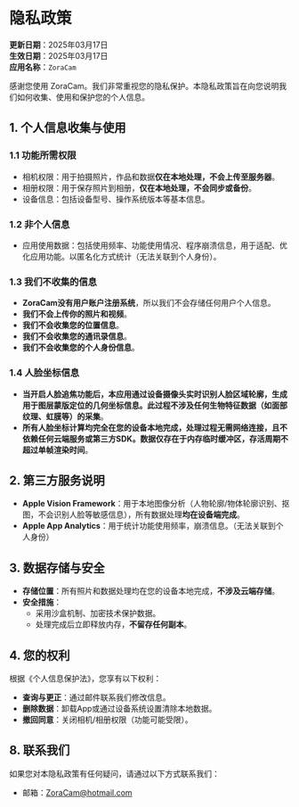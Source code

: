 # 隐私政策

**更新日期**：2025年03月17日  
**生效日期**：2025年03月17日  
**应用名称**：`ZoraCam` 

感谢您使用 ZoraCam。我们非常重视您的隐私保护。本隐私政策旨在向您说明我们如何收集、使用和保护您的个人信息。

## 1. 个人信息收集与使用
### 1.1 功能所需权限
- 相机权限：用于拍摄照片，作品和数据**仅在本地处理，不会上传至服务器**。
- 相册权限：用于保存照片到相册，**仅在本地处理，不会同步或备份**。
- 设备信息：包括设备型号、操作系统版本等基本信息。

### 1.2 非个人信息
- 应用使用数据：包括使用频率、功能使用情况、程序崩溃信息，用于适配、优化应用功能。以匿名化方式统计（无法关联到个人身份）。  

### 1.3 我们不收集的信息
- **ZoraCam没有用户账户注册系统**，所以我们不会存储任何用户个人信息。
- **我们不会上传你的照片和视频**。
- **我们不会收集您的位置信息**。
- **我们不会收集您的通讯录信息**。
- **我们不会收集您的个人身份信息**。

### 1.4 人脸坐标信息
- **当开启人脸追焦功能后，本应用通过设备摄像头实时识别人脸区域轮廓，生成用于图层蒙版定位的几何坐标信息。此过程不涉及任何生物特征数据（如面部纹理、虹膜等）的采集**。
- **所有人脸坐标计算均完全在您的设备本地完成，处理过程无需网络连接，且不依赖任何云端服务或第三方SDK。数据仅存在于内存临时缓冲区，存活周期不超过单帧渲染时间**。

## 2. 第三方服务说明

- ​**Apple Vision Framework**：用于本地图像分析（人物轮廓/物体轮廓识别、抠图，不会识别人脸等敏感信息），所有数据处理**均在设备端完成**。  
- ​**Apple App Analytics**：用于统计功能使用频率，崩溃信息。（无法关联到个人身份）

## 3. 数据存储与安全
- ​**存储位置**：所有照片和数据处理均在您的设备本地完成，​**不涉及云端存储**。
- ​**安全措施**：  
  - 采用沙盒机制、加密技术保护数据。  
  - 处理完成后立即释放内存，​**不留存任何副本**。
 
## 4. 您的权利
根据《个人信息保护法》，您享有以下权利：  
- ​**查询与更正**：通过邮件联系我们修改信息。
- **删除数据**：卸载App或通过设备系统设置清除本地数据。  
- ​**撤回同意**：关闭相机/相册权限（功能可能受限）。  

## 8. 联系我们
如果您对本隐私政策有任何疑问，请通过以下方式联系我们：
- 邮箱：ZoraCam@hotmail.com
